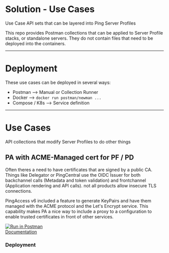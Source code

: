# Solution - Use Cases
Use Case API sets that can be layered into Ping Server Profiles

This repo provides Postman collections that can be applied to Server Profile stacks, or standalone servers. They do not contain files that need to be deployed into the containers.

---
# Deployment
These use cases can be deployed in several ways:
* Postman --> Manual or Collection Runner
* Docker --> `docker run postman/newman ...`
* Compose / K8s --> Service definition

---
# Use Cases
API collections that modify Server Profiles to do other things
## PA with ACME-Managed cert for PF / PD
Often theres a need to have certificates that are signed by a public CA. Things like Delegator or PingCentral use the OIDC Issuer for both backchannel calls (Metadata and token validation) and frontchannel (Application rendering and API calls). not all products allow insecure TLS connections.   

PingAccess v6 included a feature to generate KeyPairs and have them managed with the ACME protocol and the Let's Encrypt service. This capability makes PA a nice way to include a proxy to a configuration to enable trusted certificates in front of other services.

[![Run in Postman](https://run.pstmn.io/button.svg)](https://app.getpostman.com/run-collection/eaa397bd3a35ef3095c1)  
[Documentation](https://documenter.getpostman.com/view/1239082/SWT5jLpF)



### Deployment
